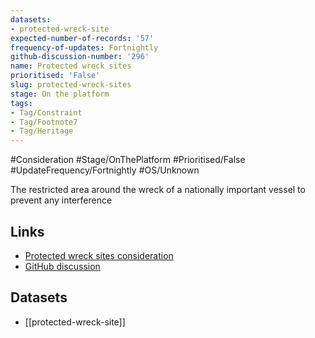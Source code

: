 ```yaml
---
datasets:
- protected-wreck-site
expected-number-of-records: '57'
frequency-of-updates: Fortnightly
github-discussion-number: '296'
name: Protected wreck sites
prioritised: 'False'
slug: protected-wreck-sites
stage: On the platform
tags:
- Tag/Constraint
- Tag/Footnote7
- Tag/Heritage
---
```


#Consideration #Stage/OnThePlatform #Prioritised/False #UpdateFrequency/Fortnightly #OS/Unknown

The restricted area around the wreck of a nationally important vessel to prevent any interference

## Links

* [Protected wreck sites consideration](https://design.planning.data.gov.uk/planning-consideration/protected-wreck-sites)
* [GitHub discussion](https://github.com/digital-land/data-standards-backlog/discussions/296)

## Datasets

* [[protected-wreck-site]]